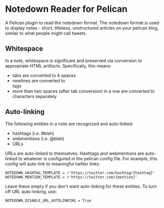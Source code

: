 # Notedown Reader for Pelican

A Pelican plugin to read the notedown format.  The notedown format
is used to display notes - short, titleless, unstructured articles on your 
pelican blog, similar to what people might call tweets.

## Whitespace

In a note, whitespace is significant and preserved via conversion to
appropriate HTML artifacts.  Specifically, this means:

* tabs are converted to 4 spaces
* newlines are converted to <br/> tags
* more than two spaces (after tab conversion) in a row are converted to &nbsp;
  characters separately


## Auto-linking

The following entities in a note are recognized and auto-linked:

* hashtags (i.e. #blah) 
* webmentions (i.e. @blah)
* URLs

URLs are auto-linked to themselves.  Hashtags and webmentions are auto-linked to
whatever is configured in the pelican config file.  For example, this config will 
auto-link to meaningful twitter links:

```
NOTEDOWN_HASHTAG_TEMPLATE = r'https://twitter.com/hashtag/{hashtag}'
NOTEDOWN_MENTION_TEMPLATE = r'https://twitter.com/{mention}'
```

Leave these empty if you don't want auto-linking for these entities.  To turn off
URL auto-linking, use:

```
NOTEDOWN_DISABLE_URL_AUTOLINKING = True
```
